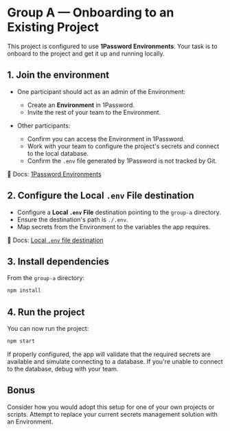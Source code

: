 # Group A — Onboarding to an Existing Project

This project is configured to use **1Password Environments**. Your task is to onboard to the project and get it up and running locally.

## 1. Join the environment

- One participant should act as an admin of the Environment:
  - Create an **Environment** in 1Password.
  - Invite the rest of your team to the Environment.

- Other participants:
  - Confirm you can access the Environment in 1Password.
  - Work with your team to configure the project's secrets and connect to the local database.
  - Confirm the `.env` file generated by 1Password is not tracked by Git.

📘 Docs: [1Password Environments](https://developer.1password.com/docs/environments/)

## 2. Configure the Local `.env` File destination

- Configure a **Local `.env` File** destination pointing to the `group-a` directory.
- Ensure the destination's path is `./.env`.
- Map secrets from the Environment to the variables the app requires.

📘 Docs: [Local `.env` file destination](https://developer.1password.com/docs/environments/local-env-file)

## 3. Install dependencies

From the `group-a` directory:

```bash
npm install
```

## 4. Run the project

You can now run the project:

```bash
npm start
```

If properly configured, the app will validate that the required secrets are available and simulate connecting to a database. If you're unable to connect to the database, debug with your team.

## Bonus

Consider how you would adopt this setup for one of your own projects or scripts. Attempt to replace your current secrets management solution with an Environment.
